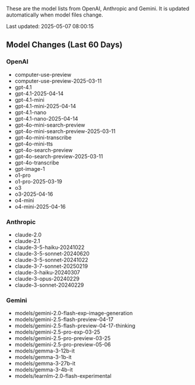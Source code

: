 These are the model lists from OpenAI, Anthropic and Gemini.
It is updated automatically when model files change.

Last updated: 2025-05-07 08:00:15

## Model Changes (Last 60 Days)

### OpenAI

+ computer-use-preview
+ computer-use-preview-2025-03-11
+ gpt-4.1
+ gpt-4.1-2025-04-14
+ gpt-4.1-mini
+ gpt-4.1-mini-2025-04-14
+ gpt-4.1-nano
+ gpt-4.1-nano-2025-04-14
+ gpt-4o-mini-search-preview
+ gpt-4o-mini-search-preview-2025-03-11
+ gpt-4o-mini-transcribe
+ gpt-4o-mini-tts
+ gpt-4o-search-preview
+ gpt-4o-search-preview-2025-03-11
+ gpt-4o-transcribe
+ gpt-image-1
+ o1-pro
+ o1-pro-2025-03-19
+ o3
+ o3-2025-04-16
+ o4-mini
+ o4-mini-2025-04-16

### Anthropic

+ claude-2.0
+ claude-2.1
+ claude-3-5-haiku-20241022
+ claude-3-5-sonnet-20240620
+ claude-3-5-sonnet-20241022
+ claude-3-7-sonnet-20250219
+ claude-3-haiku-20240307
+ claude-3-opus-20240229
+ claude-3-sonnet-20240229

### Gemini

+ models/gemini-2.0-flash-exp-image-generation
+ models/gemini-2.5-flash-preview-04-17
+ models/gemini-2.5-flash-preview-04-17-thinking
+ models/gemini-2.5-pro-exp-03-25
+ models/gemini-2.5-pro-preview-03-25
+ models/gemini-2.5-pro-preview-05-06
+ models/gemma-3-12b-it
+ models/gemma-3-1b-it
+ models/gemma-3-27b-it
+ models/gemma-3-4b-it
+ models/learnlm-2.0-flash-experimental

